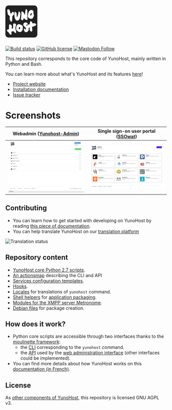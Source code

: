 # <img alt="YunoHost" src="https://raw.githubusercontent.com/YunoHost/doc/master/images/logo_roundcorner.png" width="100px" />

[![Build status](https://travis-ci.org/YunoHost/yunohost.svg?branch=stretch-unstable)](https://travis-ci.org/YunoHost/yunohost)
[![GitHub license](https://img.shields.io/github/license/YunoHost/yunohost)](https://github.com/YunoHost/yunohost/blob/stretch-unstable/LICENSE)
[![Mastodon Follow](https://img.shields.io/mastodon/follow/28084)](https://mastodon.social/@yunohost)

This repository corresponds to the core code of YunoHost, mainly written in Python and Bash.

You can learn more about what's YunoHost and its features [here](https://yunohost.org/#/whatsyunohost)!

- [Project website](https://yunohost.org)
- [Installation documentation](https://yunohost.org/install)
- [Issue tracker](https://github.com/YunoHost/issues)

# Screenshots

Webadmin ([Yunohost-Admin](https://github.com/YunoHost/yunohost-admin)) | Single sign-on user portal ([SSOwat](https://github.com/YunoHost/ssowat))
--- |  ---
![](https://raw.githubusercontent.com/YunoHost/doc/master/images/webadmin.png) | ![](https://raw.githubusercontent.com/YunoHost/doc/master/images/user_panel.png)


## Contributing

- You can learn how to get started with developing on YunoHost by reading [this piece of documentation](https://yunohost.org/dev).
- You can help translate YunoHost on our [translation platform](https://translate.yunohost.org/engage/yunohost/?utm_source=widget)

<img src="https://translate.yunohost.org/widgets/yunohost/-/multi-auto.svg" alt="Translation status" />


## Repository content

- [YunoHost core Python 2.7 scripts](./src/yunohost).
- [An actionsmap](./data/actionsmap/yunohost.yml) describing the CLI and API
- [Services configuration templates](./data/templates).
- [Hooks](./data/hooks).
- [Locales](./locales) for translations of `yunohost` command.
- [Shell helpers](./helpers.d) for [application packaging](https://yunohost.org/#/packaging_apps_helpers_en).
- [Modules for the XMPP server Metronome](./lib/metronome/modules).
- [Debian files](./debian) for package creation.

## How does it work?

- Python core scripts are accessible through two interfaces thanks to the [moulinette framework](https://github.com/YunoHost/moulinette):
  - the [CLI](https://en.wikipedia.org/wiki/Command-line_interface) corresponding to the `yunohost` command.
  - the [API](https://en.wikipedia.org/wiki/Application_programming_interface) used by the [web administration interface](https://github.com/YunoHost/yunohost-admin) (other interfaces could be implemented).
- You can find more details about how YunoHost works on this [documentation (in French)](https://yunohost.org/#/package_list_fr).

## License

As [other components of YunoHost](https://yunohost.org/#/faq_en), this repository is licensed GNU AGPL v3.
